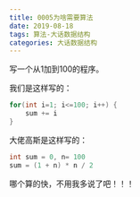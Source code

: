 ```yaml
---
title: 0005为啥需要算法
date: 2019-08-18
tags: 算法-大话数据结构
categories: 大话数据结构
---
```


写一个从1加到100的程序。

我们是这样写的：

```java
for(int i=1; i<=100; i++) {
    sum += i
}
```

大佬高斯是这样写的：

```java
int sum = 0, n= 100
sum = (1 + n) * n / 2
```

哪个算的快，不用我多说了吧！！！

